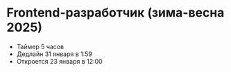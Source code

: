 
# Frontend-разработчик (зима-весна 2025)

+ Таймер 5 часов
+ Дедлайн 31 января в 1:59
+ Откроется 23 января в 12:00
